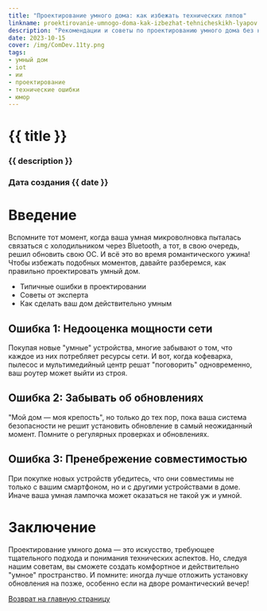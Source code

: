 ```yaml
---
title: "Проектирование умного дома: как избежать технических ляпов"
linkname: proektirovanie-umnogo-doma-kak-izbezhat-tehnicheskikh-lyapov
description: "Рекомендации и советы по проектированию умного дома без неожиданных 'сюрпризов'."
date: 2023-10-15
cover: /img/ComDev.11ty.png
tags: 
- умный дом
- iot
- ии
- проектирование
- технические ошибки
- юмор
---
```


# {{ title }}
### {{ description }}
### Дата создания {{ date }}

# Введение

Вспомните тот момент, когда ваша умная микроволновка пыталась связаться с холодильником через Bluetooth, а тот, в свою очередь, решил обновить свою ОС. И всё это во время романтического ужина! Чтобы избежать подобных моментов, давайте разберемся, как правильно проектировать умный дом.

* Типичные ошибки в проектировании
* Советы от эксперта
* Как сделать ваш дом действительно умным

## Ошибка 1: Недооценка мощности сети

Покупая новые "умные" устройства, многие забывают о том, что каждое из них потребляет ресурсы сети. И вот, когда кофеварка, пылесос и мультимедийный центр решат "поговорить" одновременно, ваш роутер может выйти из строя.

## Ошибка 2: Забывать об обновлениях

"Мой дом — моя крепость", но только до тех пор, пока ваша система безопасности не решит установить обновление в самый неожиданный момент. Помните о регулярных проверках и обновлениях.

## Ошибка 3: Пренебрежение совместимостью

При покупке новых устройств убедитесь, что они совместимы не только с вашим смартфоном, но и с другими устройствами в доме. Иначе ваша умная лампочка может оказаться не такой уж и умной.

# Заключение

Проектирование умного дома — это искусство, требующее тщательного подхода и понимания технических аспектов. Но, следуя нашим советам, вы сможете создать комфортное и действительно "умное" пространство. И помните: иногда лучше отложить установку обновления на позже, особенно если на дворе романтический вечер!

[Возврат на главную страницу](/)
